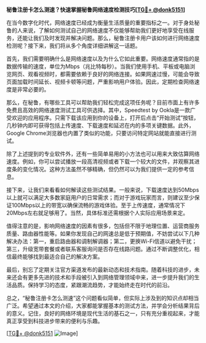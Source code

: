 **秘鲁注册卡怎么测速？快速掌握秘鲁网络速度检测技巧[[TG💪+ @donk5151](https://t.me/s/donk5151)]**

在当今数字化时代，网络速度已经成为衡量生活质量的重要指标之一。对于身处秘鲁的人来说，了解如何测试自己的网络速度不仅能够帮助我们更好地享受在线服务，还能让我们及时发现并解决问题。那么，秘鲁注册卡用户该如何进行网络速度检测呢？接下来，我们将从多个角度详细讲解这一话题。

首先，我们需要明确什么是网络速度以及为什么它如此重要。网络速度通常指的是数据传输的速度，单位为Mbps（兆比特每秒）。当我们使用手机、平板或电脑浏览网页、观看视频时，都需要依赖于良好的网络连接。如果网速过慢，可能会导致页面加载时间延长、视频卡顿等问题，严重影响用户体验。因此，定期检查网络速度是非常必要的。

那么，在秘鲁，有哪些工具可以帮助我们轻松完成这项任务呢？目前市面上有许多免费且高效的网络速度测试工具可供选择。其中，Speedtest by Ookla是一款广受欢迎的应用程序。只需下载该应用到你的设备上，打开后点击“开始测试”按钮，几秒钟内即可获得包括上传速度、下载速度和延迟在内的多项关键数据。此外，Google Chrome浏览器也内置了类似的功能，只要访问特定网站就能直接进行测试。

除了上述提到的专业软件外，还有一些简单易用的小方法也可以用来大致估算网络速度。例如，你可以尝试播放一段高清视频或者下载一个较大的文件，并观察其进度条的变化情况。这种方法虽然不够精确，但仍然可以为我们提供一定的参考信息。

接下来，让我们来看看如何解读这些测试结果。一般来说，下载速度达到50Mbps以上就可以满足大多数家庭用户的日常需求；而对于游戏玩家而言，则建议至少保证100Mbps以上的带宽以确保流畅的游戏体验。至于上传速度，通常情况下20Mbps左右就足够用了。当然，具体标准还需根据个人实际应用场景来定。

值得注意的是，影响网络速度的因素有很多，包括但不限于地理位置、运营商服务质量、路由器性能等。如果你发现自己的网速总是低于预期值，不妨尝试以下几种解决办法：第一，重启路由器和调制解调器；第二，更换Wi-Fi信道以避免干扰；第三，升级宽带套餐或者联系客服询问是否存在线路问题。通过不断调整优化，相信最终能够找到最适合自己的解决方案。

最后，别忘了定期关注官方渠道发布的最新动态和技术指南。随着科技的进步，未来还会有更多先进的技术和手段被引入到网络管理领域中来，进一步提升我们的生活品质。保持学习的态度，紧跟潮流趋势，才能始终走在时代的前沿。

总之，“秘鲁注册卡怎么测速”这个问题看似简单，但实际上涉及到的知识点却相当广泛。希望通过本文的介绍，大家都能掌握基本的测试方法，并学会分析结果背后的意义。记住，良好的网络环境是现代生活的基石之一，只有充分重视起来，才能真正享受到科技进步带来的便利与乐趣。

[[TG💪+ @donk5151](https://t.me/s/donk5151) ![Image](https://i.postimg.cc/rwNCRYN7/Snipaste-2025-04-30-17-27-05.png)]